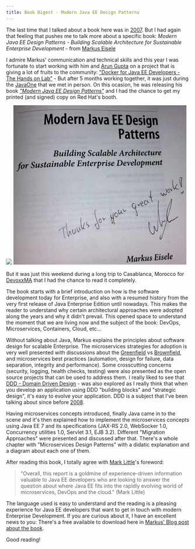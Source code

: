 ```yaml
---
title: Book Digest - Modern Java EE Design Patterns
---
```


The last time that I talked about a book here was in [2007](/2007/04/20/caia-na-real-e-seja/). But I had again that feeling that pushes me to talk more about a specific book: *Modern Java EE Design Patterns - Building Scalable Architecture for Sustainable Enterprise Development* - from [Markus Eisele](http://blog.eisele.net/p/about-me_15.html)

I admire Markus' communication and technical skills and this year I was fortunate to start working with him and [Arun Gupta](http://blog.arungupta.me/about/) on a project that is giving a lot of fruits to the community:  ["Docker for Java EE Developers - The Hands on Lab"](https://github.com/redhat-developer/docker-java/graphs/contributors) - But after 5 months working together, it was just during the [JavaOne](http://developers.redhat.com/events/javaone/2015/) that we met in person. On this ocasion, he was releasing his book [*"Modern Java EE Design Patterns"*](http://blog.eisele.net/2015/10/my-book-modern-java-ee-design-patterns.html) and I had the chance to get my printed (and signed) copy on Red Hat's booth.

![](http://2.bp.blogspot.com/-czsVBeHTDT0/Vhe8MNYE8xI/AAAAAAAA-aY/NjOEa9mOV8Q/s320/cover-markus.png)
![](/assets/images/markusbook.png)

But it was just this weekend during a long trip to Casablanca, Morocco for [DevoxxMA](http://devoxx.ma/) that I had the chance to read it completely. 

The book starts with a brief introduction on how is the software development today for Enterprise, and also with a resumed history from the very first release of Java Enterprise Edition until nowadays. This makes the reader to understand why certain architectural approaches were adopted along the years and why it didn't prevail. This opened space to understand the moment that we are living now and the subject of the book: DevOps, Microservices, Containers, Cloud, etc...

Without talking about Java, Markus explains the principles about software design for scalable Enterprise. The microservices strategies for adoption is very well presented with discussions about the [Greenfield](https://en.wikipedia.org/wiki/Greenfield_project) vs [Brownfield](https://en.wikipedia.org/wiki/Brownfield_(software_development)), and microservices best practices (automation, design for failure, data separation, integrity and performance). Some crosscutting concerns (security, logging, health checks, testing) were also presented as the open source projects that can be used to address them. I really liked to see that [DDD - Domain Driven Design](https://domainlanguage.com/ddd/) - was also explored as I really think that when you develop an application using DDD "building blocks" and "strategic design", it's easy to evolve your application. DDD is a subject that I've been talking about since before [2008](http://rafabene.com/2008/09/30/workshop-ddd-em-brasilia/).

Having microservices concepts introduced, finally Java came in to the scene and it's then explained how to implement the microservices concepts using Java EE 7 and its specifications (JAX-RS 2.0, WebSocker 1.0, Concurrency utilities 1.0, Servlet 3.1, EJB 3.2). Different "Migration Approaches" were presented and discussed after that. There's a whole chapter with "Microservices Design Patterns" with a didatic explanation and a diagram about each one of them.

After reading this book, I totally agree with [Mark Little](https://developer.jboss.org/blogs/mark.little)'s foreword:

>"Overall, this report is a goldmine of experience-driven information valuable to Java EE developers who are looking to answer the question about where Java EE fits into the rapidly evolving world of microservices, DevOps and the cloud." (Mark Little)

The language used is easy to understand and the reading is a pleasing experience for Java EE developers that want to get in touch with modern Enterprise Development. If you are curious about it, I have an excellent news to you: There's a free available to download here in [Markus' Blog post about the book](http://blog.eisele.net/2015/10/my-book-modern-java-ee-design-patterns.html). 

Good reading!



